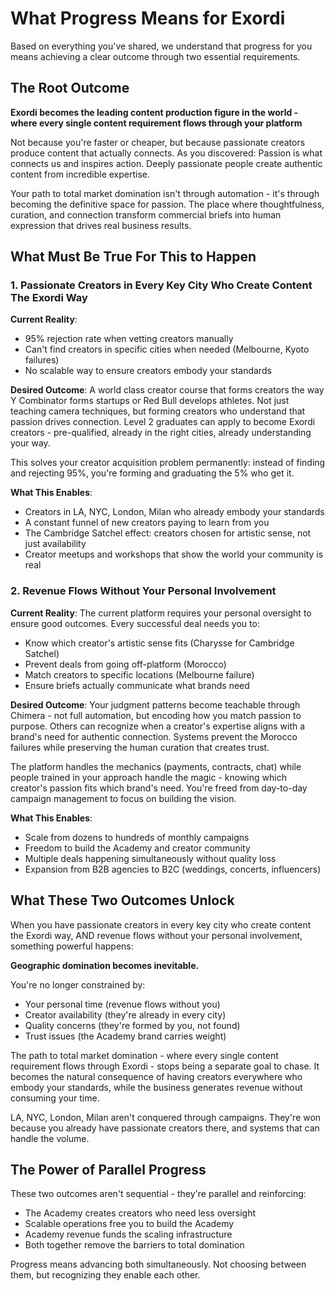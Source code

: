 # What Progress Means for Exordi

Based on everything you've shared, we understand that progress for you means achieving a clear outcome through two essential requirements.

## The Root Outcome

**Exordi becomes the leading content production figure in the world - where every single content requirement flows through your platform**

Not because you're faster or cheaper, but because passionate creators produce content that actually connects. As you discovered: Passion is what connects us and inspires action. Deeply passionate people create authentic content from incredible expertise.

Your path to total market domination isn't through automation - it's through becoming the definitive space for passion. The place where thoughtfulness, curation, and connection transform commercial briefs into human expression that drives real business results.

## What Must Be True For This to Happen

### 1. Passionate Creators in Every Key City Who Create Content The Exordi Way

**Current Reality**: 
- 95% rejection rate when vetting creators manually
- Can't find creators in specific cities when needed (Melbourne, Kyoto failures)
- No scalable way to ensure creators embody your standards

**Desired Outcome**: 
A world class creator course that forms creators the way Y Combinator forms startups or Red Bull develops athletes. Not just teaching camera techniques, but forming creators who understand that passion drives connection. Level 2 graduates can apply to become Exordi creators - pre-qualified, already in the right cities, already understanding your way.

This solves your creator acquisition problem permanently: instead of finding and rejecting 95%, you're forming and graduating the 5% who get it.

**What This Enables**:
- Creators in LA, NYC, London, Milan who already embody your standards
- A constant funnel of new creators paying to learn from you
- The Cambridge Satchel effect: creators chosen for artistic sense, not just availability
- Creator meetups and workshops that show the world your community is real

### 2. Revenue Flows Without Your Personal Involvement

**Current Reality**: 
The current platform requires your personal oversight to ensure good outcomes. Every successful deal needs you to:
- Know which creator's artistic sense fits (Charysse for Cambridge Satchel)
- Prevent deals from going off-platform (Morocco)
- Match creators to specific locations (Melbourne failure)
- Ensure briefs actually communicate what brands need

**Desired Outcome**: 
Your judgment patterns become teachable through Chimera - not full automation, but encoding how you match passion to purpose. Others can recognize when a creator's expertise aligns with a brand's need for authentic connection. Systems prevent the Morocco failures while preserving the human curation that creates trust.

The platform handles the mechanics (payments, contracts, chat) while people trained in your approach handle the magic - knowing which creator's passion fits which brand's need. You're freed from day-to-day campaign management to focus on building the vision.

**What This Enables**:
- Scale from dozens to hundreds of monthly campaigns
- Freedom to build the Academy and creator community
- Multiple deals happening simultaneously without quality loss
- Expansion from B2B agencies to B2C (weddings, concerts, influencers)

## What These Two Outcomes Unlock

When you have passionate creators in every key city who create content the Exordi way, AND revenue flows without your personal involvement, something powerful happens:

**Geographic domination becomes inevitable.**

You're no longer constrained by:
- Your personal time (revenue flows without you)
- Creator availability (they're already in every city)
- Quality concerns (they're formed by you, not found)
- Trust issues (the Academy brand carries weight)

The path to total market domination - where every single content requirement flows through Exordi - stops being a separate goal to chase. It becomes the natural consequence of having creators everywhere who embody your standards, while the business generates revenue without consuming your time.

LA, NYC, London, Milan aren't conquered through campaigns. They're won because you already have passionate creators there, and systems that can handle the volume.

## The Power of Parallel Progress

These two outcomes aren't sequential - they're parallel and reinforcing:

- The Academy creates creators who need less oversight
- Scalable operations free you to build the Academy
- Academy revenue funds the scaling infrastructure
- Both together remove the barriers to total domination

Progress means advancing both simultaneously. Not choosing between them, but recognizing they enable each other.